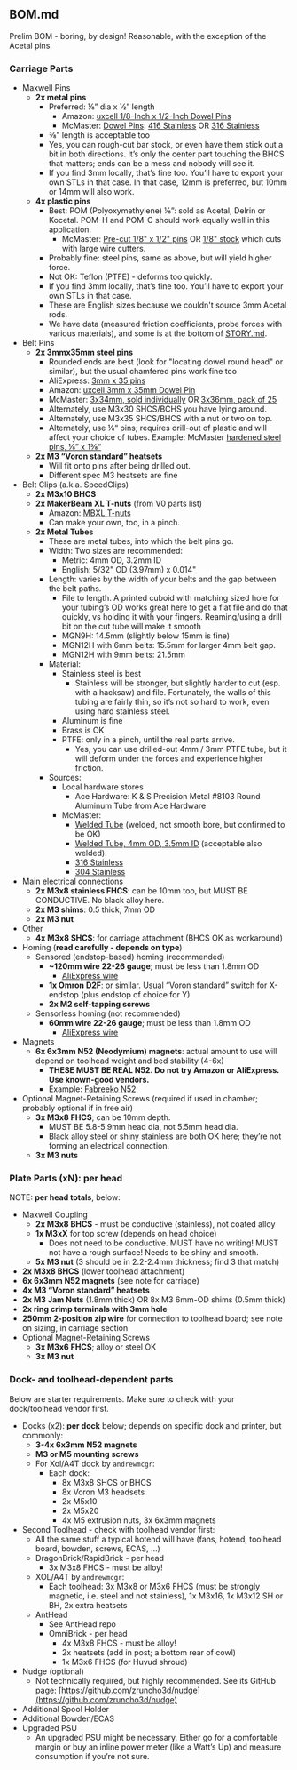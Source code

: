 ## BOM.md
Prelim BOM - boring, by design!  Reasonable, with the exception of the Acetal pins.

### Carriage Parts
 * Maxwell Pins
   * **2x metal pins**
     * Preferred: ⅛” dia x ½” length
       * Amazon: [uxcell 1/8-Inch x 1/2-Inch Dowel Pins](https://www.amazon.com/dp/B09M84DNT6)
       * McMaster: [Dowel Pins](https://www.mcmaster.com/products/dowel-pins/dowel-pins-2~/dowel-pins-1~~/length~1-2-2/length~3-8-1/length~7-16/diameter~1-8/diameter~0-125/material~steel-2/material~stainless-steel-2/material~6061-aluminum/material~grade-2-titanium/): [416 Stainless](https://www.mcmaster.com/98380A471/) OR [316 Stainless](https://www.mcmaster.com/97395A441)
     * ⅜" length is acceptable too
     * Yes, you can rough-cut bar stock, or even have them stick out a bit in both directions. It’s only the center part touching the BHCS that matters; ends can be a mess and nobody will see it.
     * If you find 3mm locally, that’s fine too.  You’ll have to export your own STLs in that case.  In that case, 12mm is preferred, but 10mm or 14mm will also work.
   * **4x plastic pins**
     * Best: POM (Polyoxymethylene) ⅛”: sold as Acetal, Delrin or Kocetal. POM-H and POM-C should work equally well in this application.
       * McMaster: [Pre-cut 1/8" x 1/2" pins](https://www.mcmaster.com/97155A426/) OR [1/8" stock](https://www.mcmaster.com/catalog/130/4126/8497K11) which cuts with large wire cutters.
     * Probably fine: steel pins, same as above, but will yield higher force.
     * Not OK: Teflon (PTFE) - deforms too quickly.
     * If you find 3mm locally, that’s fine too.  You’ll have to export your own STLs in that case.
     * These are English sizes because we couldn't source 3mm Acetal rods.
     * We have data (measured friction coefficients, probe forces with various materials), and some is at the bottom of [STORY.md](STORY.md).
 * Belt Pins
   * **2x 3mmx35mm steel pins**
     * Rounded ends are best (look for "locating dowel round head" or similar), but the usual chamfered pins work fine too
     * AliExpress: [3mm x 35 pins](https://www.aliexpress.us/item/3256803440853860.html)
     * Amazon: [uxcell 3mm x 35mm Dowel Pin](https://www.amazon.com/gp/product/B07M9TS54L)
     * McMaster: [3x34mm, sold individually](https://www.mcmaster.com/91595A117/) OR [3x36mm, pack of 25](https://www.mcmaster.com/91595A140/)
     * Alternately, use M3x30 SHCS/BCHS you have lying around.
     * Alternately, use M3x35 SHCS/BHCS with a nut or two on top.
     * Alternately, use ⅛“ pins; requires drill-out of plastic and will affect your choice of tubes. Example: McMaster [hardened steel pins, ⅛” x 1⅜“](https://www.mcmaster.com/98380A478/)
   * **2x M3 “Voron standard” heatsets**
     * Will fit onto pins after being drilled out.
     * Different spec M3 heatsets are fine
 * Belt Clips (a.k.a. SpeedClips)
   * **2x M3x10 BHCS**
   * **2x MakerBeam XL T-nuts** (from V0 parts list)
      * Amazon: [MBXL T-nuts](https://www.amazon.com/MakerBeam-XL-MakerBeamXL-15x15mm-Diameter/dp/B06XHQHD4H)
      * Can make your own, too, in a pinch.
   * **2x Metal Tubes**
     * These are metal tubes, into which the belt pins go.
     * Width: Two sizes are recommended:
       * Metric: 4mm OD, 3.2mm ID
       * English: 5/32" OD (3.97mm) x 0.014"
     * Length: varies by the width of your belts and the gap between the belt paths.
       * File to length.  A printed cuboid with matching sized hole for your tubing’s OD works great here to get a flat file and do that quickly, vs holding it with your fingers.  Reaming/using a drill bit on the cut tube will make it smooth
       * MGN9H: 14.5mm (slightly below 15mm is fine)
       * MGN12H with 6mm belts: 15.5mm for larger 4mm belt gap.
       * MGN12H with 9mm belts: 21.5mm
     * Material:
       * Stainless steel is best
         * Stainless will be stronger, but slightly harder to cut (esp. with a hacksaw) and file. Fortunately, the walls of this tubing are fairly thin, so it’s not so hard to work, even using hard stainless steel.
       * Aluminum is fine
       * Brass is OK
       * PTFE: only in a pinch, until the real parts arrive.
         * Yes, you can use drilled-out 4mm / 3mm PTFE tube, but it will deform under the forces and experience higher friction.
     * Sources:
       * Local hardware stores
         * Ace Hardware: K & S Precision Metal #8103 Round Aluminum Tube from Ace Hardware
       * McMaster:
         * [Welded Tube](https://www.mcmaster.com/50415K59/) (welded, not smooth bore, but confirmed to be OK)
         * [Welded Tube, 4mm OD, 3.5mm ID](https://www.mcmaster.com/50415K61) (acceptable also welded).
         * [316 Stainless](https://www.mcmaster.com/89785K816-89785K217/)
         * [304 Stainless](https://www.mcmaster.com/89895K716-89895K217/)
 * Main electrical connections
   * **2x M3x8 stainless FHCS**: can be 10mm too, but MUST BE CONDUCTIVE.  No black alloy here.
   * **2x M3 shims**: 0.5 thick, 7mm OD
   * **2x M3 nut**
 * Other
   * **4x M3x8 SHCS**: for carriage attachment (BHCS OK as workaround)
 * Homing (**read carefully - depends on type**)
   * Sensored (endstop-based) homing (recommended)
     * **~120mm wire 22-26 gauge**; must be less than 1.8mm OD
       * [AliExpress wire](https://www.aliexpress.us/item/2251832766791205.html)
     * **1x Omron D2F**: or similar.  Usual “Voron standard” switch for X-endstop (plus endstop of choice for Y)
     * **2x M2 self-tapping screws**
   * Sensorless homing (not recommended)
     * **60mm wire 22-26 gauge**; must be less than 1.8mm OD
       * [AliExpress wire](https://www.aliexpress.us/item/2251832766791205.html)
 * Magnets
   * **6x 6x3mm N52 (Neodymium) magnets**: actual amount to use will depend on toolhead weight and bed stability (4-6x)
     * **THESE MUST BE REAL N52. Do not try Amazon or AliExpress.  Use known-good vendors.**
     * Example: [Fabreeko N52](https://www.fabreeko.com/products/n52-neodym-magnet-6x3mm-schwarz)
 * Optional Magnet-Retaining Screws (required if used in chamber; probably optional if in free air)
   * **3x M3x8 FHCS**; can be 10mm depth.
     * MUST BE 5.8-5.9mm head dia, not 5.5mm head dia.
     * Black alloy steel or shiny stainless are both OK here; they’re not forming an electrical connection.
   * **3x M3 nuts**

### Plate Parts (xN): per head
NOTE: **per head totals**, below:

 * Maxwell Coupling
   * **2x M3x8 BHCS** - must be conductive (stainless), not coated alloy
   * **1x M3xX** for top screw (depends on head choice)
     * Does not need to be conductive.  MUST have no writing!  MUST not have a rough surface!  Needs to be shiny and smooth.
   * **5x M3 nut** (3 should be in 2.2-2.4mm thickness; find 3 that match)
 * **2x M3x8 BHCS** (lower toolhead attachment)
 * **6x 6x3mm N52 magnets** (see note for carriage)
 * **4x M3 “Voron standard” heatsets**
 * **2x M3 Jam Nuts** (1.8mm thick) OR 8x M3 6mm-OD shims (0.5mm thick)
 * **2x ring crimp terminals with 3mm hole**
 * **250mm 2-position zip wire** for connection to toolhead board; see note on sizing, in carriage section
 * Optional Magnet-Retaining Screws
   * **3x M3x6 FHCS**; alloy or steel OK
   * **3x M3 nut**

### Dock- and toolhead-dependent parts
Below are starter requirements.  Make sure to check with your dock/toolhead vendor first.

* Docks (x2): **per dock** below; depends on specific dock and printer, but commonly:
  * **3-4x 6x3mm N52 magnets**
  * **M3 or M5 mounting screws**
  * For Xol/A4T dock by `andrewmcgr`:
    * Each dock:
       * 8x M3x8 SHCS or BHCS
       * 8x Voron M3 headsets
       * 2x M5x10
       * 2x M5x20
       * 4x M5 extrusion nuts, 3x 6x3mm magnets
* Second Toolhead - check with toolhead vendor first:
  * All the same stuff a typical hotend will have (fans, hotend, toolhead board, bowden, screws, ECAS, …)
  * DragonBrick/RapidBrick - per head
    * 3x M3x8 FHCS - must be alloy!
  * XOL/A4T by `andrewmcgr`:
    * Each toolhead: 3x M3x8 or M3x6 FHCS (must be strongly magnetic, i.e. steel and not stainless), 1x M3x16, 1x M3x12 SH or BH, 2x extra heatsets
  * AntHead
    * See AntHead repo
    * OmniBrick - per head
      * 4x M3x8 FHCS - must be alloy!
      * 2x heatsets (add in post; a bottom rear of cowl)
      * 1x M3x6 FHCS (for Huvud shroud)
* Nudge (optional)
  * Not technically required, but highly recommended.  See its GitHub page: [https://github.com/zruncho3d/nudge](https://github.com/zruncho3d/nudge)
* Additional Spool Holder
* Additional Bowden/ECAS
* Upgraded PSU
  * An upgraded PSU might be necessary. Either go for a comfortable margin or buy an inline power meter (like a Watt’s Up) and measure consumption if you’re not sure.
